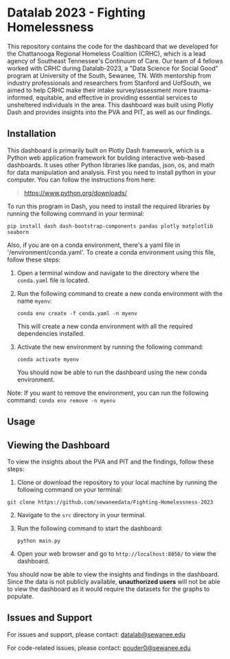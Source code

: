 # Datalab 2023 - Fighting Homelessness

This repository contains the code for the dashboard that we developed for the Chattanooga Regional Homeless Coalition (CRHC), which is a lead agency of Southeast Tennessee's Continuum of Care. Our team of 4 fellows worked with CRHC during Datalab-2023, a "Data Science for Social Good" program at University of the South, Sewanee, TN. With mentorship from industry professionals and researchers from Stanford and UofSouth, we aimed to help CRHC make their intake survey/assessment more trauma-informed, equitable, and effective in providing essential services to unsheltered individuals in the area. This dashboard was built using Plotly Dash and provides insights into the PVA and PIT, as well as our findings. 

## Installation

This dashboard is primarily built on Plotly Dash framework, which is a Python web application framework for building interactive web-based dashboards. It uses other Python libraries like pandas, json, os, and math for data manipulation and analysis. First you need to install python in your computer. You can follow the instructions from here: 

> https://www.python.org/downloads/


To run this program in Dash, you need to install the required libraries by running the following command in your terminal:

```pip install dash dash-bootstrap-components pandas plotly matplotlib seaborn```

Also, if you are on a conda environment, there's a yaml file in '/environment/conda.yaml'. To create a conda environment using this file, follow these steps:

1. Open a terminal window and navigate to the directory where the `conda.yaml` file is located.
2. Run the following command to create a new conda environment with the name `myenv`:

    ```conda env create -f conda.yaml -n myenv```

    This will create a new conda environment with all the required dependencies installed.
3. Activate the new environment by running the following command:

    ```conda activate myenv```

    You should now be able to run the dashboard using the new conda environment.

Note: If you want to remove the environment, you can run the following command:  ```conda env remove -n myenv```
    

## Usage

## Viewing the Dashboard

To view the insights about the PVA and PIT and the findings, follow these steps:

1. Clone or download the repository to your local machine by running the following command on your terminal:

```git clone https://github.com/sewaneedata/Fighting-Homelessness-2023```

2. Navigate to the `src` directory in your terminal.
3. Run the following command to start the dashboard:

    ```python main.py```

4. Open your web browser and go to `http://localhost:8050/` to view the dashboard.

You should now be able to view the insights and findings in the dashboard. Since the data is not publicly available, **unauthorized users** will not be able to view the dashboard as it would require the datasets for the graphs to populate.

## Issues and Support

For issues and support, please contact:
    datalab@sewanee.edu

For code-related issues, please contact:
    pouder0@sewanee.edu

